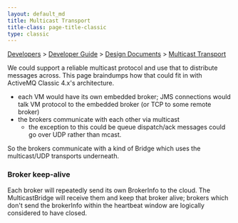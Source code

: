 ```yaml
---
layout: default_md
title: Multicast Transport 
title-class: page-title-classic
type: classic
---
```


[Developers](developers) > [Developer Guide](developer-guide) > [Design Documents](design-documents) > [Multicast Transport](multicast-transport)


We could support a reliable multicast protocol and use that to distribute messages across. This page braindumps how that could fit in with ActiveMQ Classic 4.x's architecture.

*   each VM would have its own embedded broker; JMS connections would talk VM protocol to the embedded broker (or TCP to some remote broker)
*   the brokers communicate with each other via multicast
    *   the exception to this could be queue dispatch/ack messages could go over UDP rather than mcast.

So the brokers communicate with a kind of Bridge which uses the multicast/UDP transports underneath.

### Broker keep-alive

Each broker will repeatedly send its own BrokerInfo to the cloud. The MulticastBridge will receive them and keep that broker alive; brokers which don't send the brokerInfo within the heartbeat window are logically considered to have closed.

